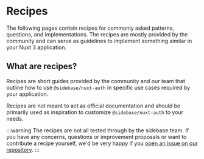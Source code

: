 # Recipes

The following pages contain recipes for commonly asked patterns, questions, and implementations. The recipes are mostly provided by the community and can serve as guidelines to implement something similar in your Nuxt 3 application.

## What are recipes?

Recipes are short guides provided by the community and our team that outline how to use `@sidebase/nuxt-auth` in specific use cases required by your application. 

Recipes are not meant to act as official documentation and should be primarily used as inspiration to customize `@sidebase/nuxt-auth` to your needs. 

:::warning
The recipes are not all tested through by the sidebase team. If you have any concerns, questions or improvement proposals or want to contribute a recipe yourself, we'd be very happy if you [open an issue on our repository](https://github.com/sidebase/nuxt-auth/issues/new/choose).
:::
